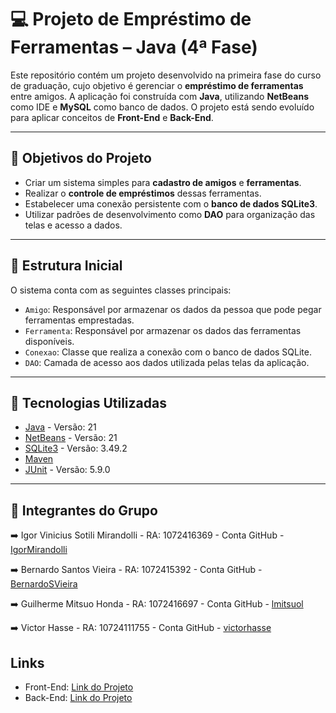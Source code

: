 # 💻 Projeto de Empréstimo de Ferramentas – Java (4ª Fase)

Este repositório contém um projeto desenvolvido na primeira fase do curso de graduação, cujo objetivo é gerenciar o **empréstimo de ferramentas** entre amigos. A aplicação foi construída com **Java**, utilizando **NetBeans** como IDE e **MySQL** como banco de dados. O projeto está sendo evoluído para aplicar conceitos de **Front-End** e **Back-End**.

---

## 📌 Objetivos do Projeto

- Criar um sistema simples para **cadastro de amigos** e **ferramentas**.
- Realizar o **controle de empréstimos** dessas ferramentas.
- Estabelecer uma conexão persistente com o **banco de dados SQLite3**.
- Utilizar padrões de desenvolvimento como **DAO** para organização das telas e acesso a dados.

---

## 🧱 Estrutura Inicial

O sistema conta com as seguintes classes principais:

- `Amigo`: Responsável por armazenar os dados da pessoa que pode pegar ferramentas emprestadas.
- `Ferramenta`: Responsável por armazenar os dados das ferramentas disponíveis.
- `Conexao`: Classe que realiza a conexão com o banco de dados SQLite.
- `DAO`: Camada de acesso aos dados utilizada pelas telas da aplicação.

---

## 🚀 Tecnologias Utilizadas

- [Java](https://www.oracle.com/java/) - Versão: 21
- [NetBeans](https://netbeans.apache.org/) - Versão: 21
- [SQLite3](https://www.sqlite.org/index.html) - Versão: 3.49.2
- [Maven](https://maven.apache.org/)
- [JUnit](https://junit.org/) - Versão: 5.9.0

---

## 🧠 Integrantes do Grupo

➡️ Igor Vinicius Sotili Mirandolli - RA: 1072416369 - Conta GitHub - [IgorMirandolli](https://github.com/IgorMirandolli)

➡️ Bernardo Santos Vieira - RA: 1072415392 - Conta GitHub - [BernardoSVieira](https://github.com/BernardoSVieira)

➡️ Guilherme Mitsuo Honda - RA: 1072416697 - Conta GitHub - [lmitsuol](https://github.com/lmitsuol)

➡️ Victor Hasse - RA: 10724111755 - Conta GitHub - [victorhasse](https://github.com/victorhasse)

## Links

- Front-End: [Link do Projeto](https://github.com/IgorMirandolli/EmprestimoFerramentasDistribuidoFront-end/)
- Back-End: [Link do Projeto](https://github.com/IgorMirandolli/EmprestimoFerramentasDistribuidoBack-end)
